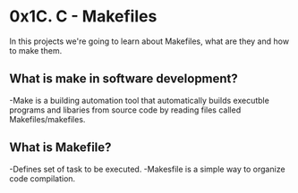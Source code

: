 # 0x1C. C - Makefiles
In this projects we're going to learn about Makefiles, what are they and how to make them.

## What is make in software development?
-Make is a building automation tool that automatically builds executble programs and libaries from source code by reading files called Makefiles/makefiles.

## What is Makefile?
-Defines set of task to be executed.
-Makesfile is a simple way to organize code compilation.